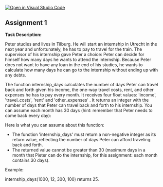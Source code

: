 [![Open in Visual Studio Code](https://classroom.github.com/assets/open-in-vscode-c66648af7eb3fe8bc4f294546bfd86ef473780cde1dea487d3c4ff354943c9ae.svg)](https://classroom.github.com/online_ide?assignment_repo_id=8119995&assignment_repo_type=AssignmentRepo)

## Assignment 1

**Task Description:**

Peter studies and lives in Tilburg. He will start an internship in Utrecht in the next year and unfortunately, he has to pay to travel for the train. The supervisor of his internship gave Peter a choice: Peter can decide for himself how many days he wants to attend the internship. Because Peter does not want to have any loan in the end of his studies, he wants to calculate how many days he can go to the internship without ending up with any debts.

The function internship_days calculates the number of days Peter can travel back and forth given his income, the one-way travel costs, rent, and other expenses he has to pay every month. It receives four float values:  'income', 'travel_costs', 'rent' and 'other_expenses' . It returns an integer with the number of days that Peter can travel back and forth to his internship. You can assume each month has 30 days (hint: remember that Peter needs to come back every day):

Here is what you can assume about this function:
 * The function 'internship_days' must return a non-negative integer as its return value, reflecting the number of days Peter can afford traveling back and forth.
* The returned value cannot be greater than 30 (maximum days in a month that Pieter can do the internship, for this assignment: each month contains 30 days).

Example: 

internship_days(1000, 12, 300, 100) returns 25.
